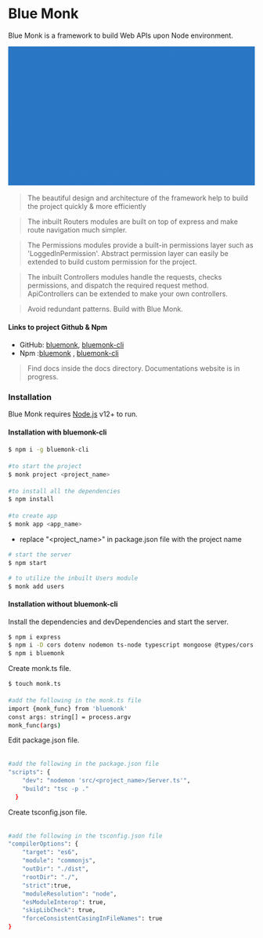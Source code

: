 # Blue Monk

Blue Monk is a framework to build Web APIs upon Node environment.

![](https://github.com/rachitaryal/BlueMonk/blob/master/images/logo/bluemonkwallpaper_blue.gif?raw=true)

> The beautiful design and architecture of the framework help to build the project quickly & more efficiently

> The inbuilt Routers modules are built on top of express and make route navigation much simpler.

> The Permissions modules provide a built-in permissions layer such as 'LoggedInPermission'. Abstract permission layer can easily be extended to build custom permission for the project.

> The inbuilt Controllers modules handle the requests, checks permissions, and dispatch the required request method. ApiControllers can be extended to make your own controllers.

> Avoid redundant patterns. Build with Blue Monk.

#### Links to project Github & Npm

- GitHub: [bluemonk](https://github.com/rachitaryal/BlueMonk), [bluemonk-cli](https://github.com/rachitaryal/blue_monk_cli)
- Npm :[bluemonk](https://www.npmjs.com/package/bluemonk) , [bluemonk-cli](https://www.npmjs.com/package/bluemonk-cli)

> Find docs inside the docs directory. Documentations website is in progress.

### Installation

Blue Monk requires [Node.js](https://nodejs.org/) v12+ to run.

#### Installation with bluemonk-cli

```sh
$ npm i -g bluemonk-cli

#to start the project
$ monk project <project_name>

#to install all the dependencies
$ npm install

#to create app
$ monk app <app_name>

```

- replace "<project_name>" in package.json file with the project name

```sh
# start the server
$ npm start

```

```sh
# to utilize the inbuilt Users module
$ monk add users

```

#### Installation without bluemonk-cli

Install the dependencies and devDependencies and start the server.

```sh
$ npm i express
$ npm i -D cors dotenv nodemon ts-node typescript mongoose @types/cors @types/express @types/mongoose @types/node @types/body-parser
$ npm i bluemonk
```

Create monk.ts file.

```sh
$ touch monk.ts

#add the following in the monk.ts file
import {monk_func} from 'bluemonk'
const args: string[] = process.argv
monk_func(args)

```

Edit package.json file.

```sh

#add the following in the package.json file
"scripts": {
    "dev": "nodemon 'src/<project_name>/Server.ts'",
    "build": "tsc -p ."
  }

```

Create tsconfig.json file.

```sh

#add the following in the tsconfig.json file
"compilerOptions": {
    "target": "es6",
    "module": "commonjs",
    "outDir": "./dist",
    "rootDir": "./",
    "strict":true,
    "moduleResolution": "node",
    "esModuleInterop": true,
    "skipLibCheck": true,
    "forceConsistentCasingInFileNames": true
}

```
